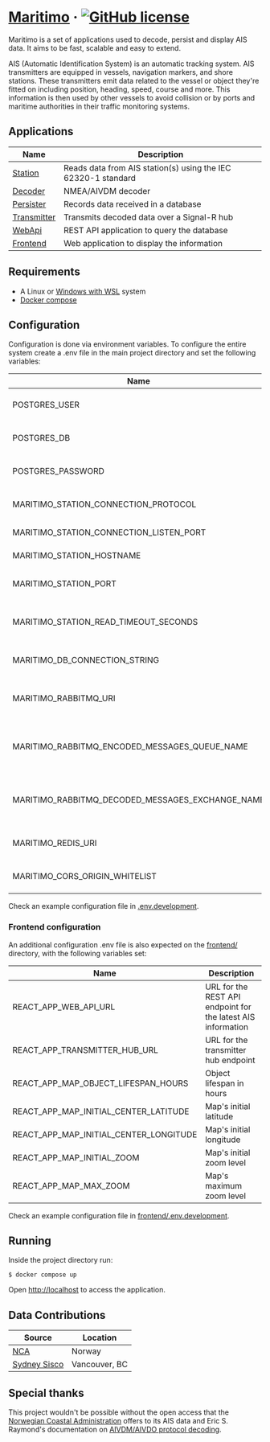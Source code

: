 # [Maritimo](https://maritimo.digital/) &middot; [![GitHub license](https://img.shields.io/badge/license-MIT-blue.svg)](https://github.com/t-recx/maritimo/blob/main/LICENSE)

Maritimo is a set of applications used to decode, persist and display AIS data. It aims to be fast, scalable and easy to extend.

AIS (Automatic Identification System) is an automatic tracking system. AIS transmitters are equipped in vessels, navigation markers, and shore stations. These transmitters emit data related to the vessel or object they're fitted on including position, heading, speed, course and more. This information is then used by other vessels to avoid collision or by ports and maritime authorities in their traffic monitoring systems.

## Applications

| Name                                    | Description                                                   |
| --------------------------------------- | ------------------------------------------------------------- |
| [Station](station/)                     | Reads data from AIS station(s) using the IEC 62320-1 standard |
| [Decoder](decoder/)                     | NMEA/AIVDM decoder                                            |
| [Persister](backend/Persister.App/)     | Records data received in a database                           |
| [Transmitter](backend/Transmitter.App/) | Transmits decoded data over a Signal-R hub                    |
| [WebApi](backend/WebApi.App/)           | REST API application to query the database                    |
| [Frontend](frontend/)                   | Web application to display the information                    |

## Requirements

- A Linux or [Windows with WSL](https://docs.microsoft.com/en-us/windows/wsl/install) system
- [Docker compose](https://docs.docker.com/compose/)

## Configuration

Configuration is done via environment variables.
To configure the entire system create a .env file in the main project directory and set the following variables:

| Name                                             | Description                               |
| ------------------------------------------------ | ----------------------------------------- |
| POSTGRES_USER                                    | PostgreSQL database user name             |
| POSTGRES_DB                                      | PostgreSQL database name                  |
| POSTGRES_PASSWORD                                | PostgreSQL database password              |
| MARITIMO_STATION_CONNECTION_PROTOCOL             | Protocol to use (TCP/UDP)                 |
| MARITIMO_STATION_CONNECTION_LISTEN_PORT          | Listen port (UDP)                         |
| MARITIMO_STATION_HOSTNAME                        | Station host name (TCP)                   |
| MARITIMO_STATION_PORT                            | Station connection port (TCP)             |
| MARITIMO_STATION_READ_TIMEOUT_SECONDS            | Station read timeout (TCP)                |
| MARITIMO_DB_CONNECTION_STRING                    | Database connection string                |
| MARITIMO_RABBITMQ_URI                            | URI for the RabbitMQ broker instance      |
| MARITIMO_RABBITMQ_ENCODED_MESSAGES_QUEUE_NAME    | Broker queue name for encoded messages    |
| MARITIMO_RABBITMQ_DECODED_MESSAGES_EXCHANGE_NAME | Broker exchange name for decoded messages |
| MARITIMO_REDIS_URI                               | URI for the Redis instance                |
| MARITIMO_CORS_ORIGIN_WHITELIST                   | CORS origin whitelist                     |

Check an example configuration file in [.env.development](.env.development).

### Frontend configuration

An additional configuration .env file is also expected on the [frontend/](frontend/) directory, with the following variables set:

| Name                                   | Description                                                  |
| -------------------------------------- | ------------------------------------------------------------ |
| REACT_APP_WEB_API_URL                  | URL for the REST API endpoint for the latest AIS information |
| REACT_APP_TRANSMITTER_HUB_URL          | URL for the transmitter hub endpoint                         |
| REACT_APP_MAP_OBJECT_LIFESPAN_HOURS    | Object lifespan in hours                                     |
| REACT_APP_MAP_INITIAL_CENTER_LATITUDE  | Map's initial latitude                                       |
| REACT_APP_MAP_INITIAL_CENTER_LONGITUDE | Map's initial longitude                                      |
| REACT_APP_MAP_INITIAL_ZOOM             | Map's initial zoom level                                     |
| REACT_APP_MAP_MAX_ZOOM                 | Map's maximum zoom level                                     |

Check an example configuration file in [frontend/.env.development](frontend/.env.development).

## Running

Inside the project directory run:

    $ docker compose up

Open [http://localhost](http://localhost) to access the application.

## Data Contributions

| Source                                 | Location      |
| -------------------------------------- | ------------- |
| [NCA](https://www.kystverket.no/en/)   | Norway        |
| [Sydney Sisco](https://www.sydsis.co/) | Vancouver, BC |

## Special thanks

This project wouldn't be possible without the open access that the [Norwegian Coastal Administration](https://www.kystverket.no/en/) offers to its AIS data and Eric S. Raymond's documentation on [AIVDM/AIVDO protocol decoding](https://gpsd.gitlab.io/gpsd/AIVDM.html).
